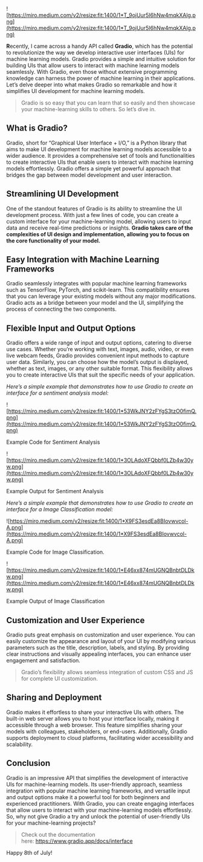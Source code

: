 ![https://miro.medium.com/v2/resize:fit:1400/1*T_9ojUur5I6hNw4mqkXAlg.png](https://miro.medium.com/v2/resize:fit:1400/1*T_9ojUur5I6hNw4mqkXAlg.png)

**R**ecently, I came across a handy API called **Gradio**, which has the potential to revolutionize the way we develop interactive user interfaces (UIs) for machine learning models. Gradio provides a simple and intuitive solution for building UIs that allow users to interact with machine learning models seamlessly. With Gradio, even those without extensive programming knowledge can harness the power of machine learning in their applications. Let’s delve deeper into what makes Gradio so remarkable and how it simplifies UI development for machine learning models.

> Gradio is so easy that you can learn that so easily and then showcase your machine-learning skills to others. So let’s dive in.

## What is Gradio?

Gradio, short for “Graphical User Interface + I/O,” is a Python library that aims to make UI development for machine learning models accessible to a wider audience. It provides a comprehensive set of tools and functionalities to create interactive UIs that enable users to interact with machine learning models effortlessly. Gradio offers a simple yet powerful approach that bridges the gap between model development and user interaction.

## Streamlining UI Development

One of the standout features of Gradio is its ability to streamline the UI development process. With just a few lines of code, you can create a custom interface for your machine-learning model, allowing users to input data and receive real-time predictions or insights. **Gradio takes care of the complexities of UI design and implementation, allowing you to focus on the core functionality of your model.**

## Easy Integration with Machine Learning Frameworks

Gradio seamlessly integrates with popular machine learning frameworks such as TensorFlow, PyTorch, and scikit-learn. This compatibility ensures that you can leverage your existing models without any major modifications. Gradio acts as a bridge between your model and the UI, simplifying the process of connecting the two components.

## Flexible Input and Output Options

Gradio offers a wide range of input and output options, catering to diverse use cases. Whether you’re working with text, images, audio, video, or even live webcam feeds, Gradio provides convenient input methods to capture user data. Similarly, you can choose how the model’s output is displayed, whether as text, images, or any other suitable format. This flexibility allows you to create interactive UIs that suit the specific needs of your application.

*Here’s a simple example that demonstrates how to use Gradio to create an interface for a sentiment analysis model:*

![https://miro.medium.com/v2/resize:fit:1400/1*53WkJNY2zFYgS3tzO0fimQ.png](https://miro.medium.com/v2/resize:fit:1400/1*53WkJNY2zFYgS3tzO0fimQ.png)

Example Code for Sentiment Analysis

![https://miro.medium.com/v2/resize:fit:1400/1*3OLAdoXFQbbf0LZb4w30yw.png](https://miro.medium.com/v2/resize:fit:1400/1*3OLAdoXFQbbf0LZb4w30yw.png)

Example Output for Sentiment Analysis

*Here’s a simple example that demonstrates how to use Gradio to create an interface for a Image Classification model:*

![https://miro.medium.com/v2/resize:fit:1400/1*X9FS3esdEa8BIovwvcol-A.png](https://miro.medium.com/v2/resize:fit:1400/1*X9FS3esdEa8BIovwvcol-A.png)

Example Code for Image Classification.

![https://miro.medium.com/v2/resize:fit:1400/1*E46xx874mUGNQBnbtDLDkw.png](https://miro.medium.com/v2/resize:fit:1400/1*E46xx874mUGNQBnbtDLDkw.png)

Example Output of Image Classification

## Customization and User Experience

Gradio puts great emphasis on customization and user experience. You can easily customize the appearance and layout of your UI by modifying various parameters such as the title, description, labels, and styling. By providing clear instructions and visually appealing interfaces, you can enhance user engagement and satisfaction.

> Gradio’s flexibility allows seamless integration of custom CSS and JS for complete UI customization.


## Sharing and Deployment

Gradio makes it effortless to share your interactive UIs with others. The built-in web server allows you to host your interface locally, making it accessible through a web browser. This feature simplifies sharing your models with colleagues, stakeholders, or end-users. Additionally, Gradio supports deployment to cloud platforms, facilitating wider accessibility and scalability.

## Conclusion

Gradio is an impressive API that simplifies the development of interactive UIs for machine-learning models. Its user-friendly approach, seamless integration with popular machine learning frameworks, and versatile input and output options make it a powerful tool for both beginners and experienced practitioners. With Gradio, you can create engaging interfaces that allow users to interact with your machine-learning models effortlessly. So, why not give Gradio a try and unlock the potential of user-friendly UIs for your machine-learning projects?

> Check out the documentation here: https://www.gradio.app/docs/interface
> 

Happy 8th of July!
